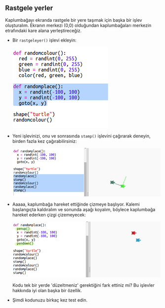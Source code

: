 ## Rastgele yerler

Kaplumbağayı ekranda rastgele bir yere taşımak için başka bir işlev oluşturalım. Ekranın merkezi (0,0) olduğundan kaplumbağaları merkezin etrafındaki kare alana yerleştireceğiz.

+ Bir `rastgeleyer()` işlevi ekleyin:
    
    ![ekran görüntüsü](images/modern-place-function.png)

+ Yeni işlevinizi, onu ve sonrasında `stamp()` işlevini çağırarak deneyin, birden fazla kez çağırabilirsiniz:
    
    ![ekran görüntüsü](images/modern-call-place.png)

+ Aaaaa, kaplumbağa hareket ettiğinde çizmeye başlıyor. Kalemi başlangıçta kaldıralım ve sonunda aşağı koyalım, böylece kaplumbağa hareket ederken çizgi çizemeyecek:
    
    ![ekran görüntüsü](images/modern-place-pen.png)
    
    Kodu tek bir yerde 'düzeltmeniz' gerektiğini fark ettiniz mi? Bu işlevler hakkında iyi olan başka bir özellik.

+ Şimdi kodunuzu birkaç kez test edin.